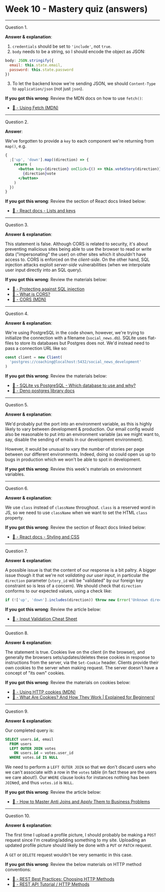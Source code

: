 # Week 10 - Mastery quiz (answers)

<hr>

Question 1.

**Answer & explanation**:

1. `credentials` should be set to `'include'`, not `true`.
2. `body` needs to be a string, so I should encode the object as JSON:

```js
body: JSON.stringify({
  email: this.state.email,
  password: this.state.password
})
```

3. To let the backend know we're sending JSON, we should `Content-Type` to `application/json` (not just `json`).

**If you got this wrong**: Review the MDN docs on how to use `fetch()`:

- [:link: - Using Fetch (MDN)](https://developer.mozilla.org/en-US/docs/Web/API/Fetch_API/Using_Fetch)

<hr>

Question 2.

**Answer**:

We've forgotten to provide a `key` to each component we're returning from `map()`, e.g.

```jsx
{
  ;['up', 'down'].map((direction) => {
    return (
      <button key={direction} onClick={() => this.voteStory(direction)}>
        {direction}vote
      </button>
    )
  })
}
```

**If you got this wrong**: Review the section of React docs linked below:

- [:link: - React docs - Lists and keys](https://reactjs.org/docs/lists-and-keys.html)

<hr>

Question 3.

**Answer & explanation**:

This statement is false. Although CORS is related to security, it's about preventing malicious sites being able to use the browser to read or write data ("impersonating" the user) on other sites which it shouldn't have access to. CORS is enforced on the _client-side_. On the other hand, SQL injection attacks exploit _server-side_ vulnerabilities (when we interpolate user input directly into an SQL query).

**If you got this wrong**: Review the materials below:

- [:link: - Protecting against SQL injection](https://www.hacksplaining.com/prevention/sql-injection)
- [:link: - What is CORS?](https://www.youtube.com/watch?v=UjozQOaGt1k)
- [:link: - CORS (MDN)](https://developer.mozilla.org/en-US/docs/Web/HTTP/CORS)

<hr>

Question 4.

**Answer & explanation**:

We're using PostgreSQL in the code shown, however, we're trying to initialize the connection with a filename (`social_news.db`). SQLite uses flat-files to store its databases but Postgres does not. We'd instead need to pass a connection URL like so:

```js
const client = new Client(
  'postgres://coaching@localhost:5432/social_news_development'
)
```

**If you got this wrong**: Review the materials below:

- [:link: - SQLite vs PostgreSQL - Which database to use and why?](https://tableplus.com/blog/2018/08/sqlite-vs-postgresql-which-database-to-use-and-why.html)
- [:link: - Deno postgres library docs](https://deno.land/x/postgres@v0.11.3)

<hr>

Question 5.

**Answer & explanation**:

We'd probably put the port into an environment variable, as this is highly likely to vary between development & production. Our email config would also be reasonable to put into an environment variable (as we might want to, say, disable the sending of emails in our development environment).

However, it would be unusual to vary the number of stories per page between our different environments. Indeed, doing so could open us up to bugs in production which we won't be able to spot in development.

**If you got this wrong**: Review this week's materials on environment variables.

<hr>

Question 6.

**Answer & explanation**:

We use `class` instead of `className` throughout. `class` is a reserved word in JS, so we need to use `className` when we want to set the HTML `class` property.

**If you got this wrong**: Review the section of React docs linked below:

- [:link: - React docs - Styling and CSS](https://reactjs.org/docs/faq-styling.html)

<hr>

Question 7.

**Answer & explanation**:

A possible issue is that the content of our response is a bit paltry. A bigger issue though it that we're not _validating our user input_, in particular the `direction` parameter (`story_id` will be "validated" by our foreign key constraint so is less of a concern). We should check that `direction` conforms to our expected values, using a check like:

```js
if (!['up', 'down'].includes(direction)) throw new Error('Unknown direction')
```

**If you got this wrong**: Review the article below:

- [:link: - Input Validation Cheat Sheet](https://cheatsheetseries.owasp.org/cheatsheets/Input_Validation_Cheat_Sheet.html)

<hr>

Question 8.

**Answer & explanation**:

The statement is true. Cookies live on the client (in the browser), and generally the browsers sets/updates/deletes these cookies in response to instructions from the server, via the `Set-Cookie` header. Clients provide their own cookies to the server when making request. The server doesn't have a concept of "its own" cookies.

**If you got this wrong**: Review the materials on cookies below:

- [:link: - Using HTTP cookies (MDN)](https://developer.mozilla.org/en-US/docs/Web/HTTP/Cookies)
- [:link: - What Are Cookies? And How They Work | Explained for Beginners!](https://www.youtube.com/watch?v=rdVPflECed8)

<hr>

Question 9.

**Answer & explanation**:

Our completed query is:

```sql
SELECT users.id, email
  FROM users
  LEFT OUTER JOIN votes
    ON users.id = votes.user_id
  WHERE votes.id IS NULL
```

We need to perform a `LEFT OUTER JOIN` so that we don't discard users who we can't associate with a row in the `votes` table (in fact these are the users we care about!). Our `WHERE` clause looks for instances nothing has been `JOIN`ed, and thus `votes.id` is `NULL`.

**If you got this wrong**: Review the article below:

- [:link: - How to Master Anti Joins and Apply Them to Business Problems](https://mode.com/blog/anti-join-examples/)

<hr>

Question 10.

**Answer & explanation**:

The first time I upload a profile picture, I should probably be making a `POST` request since I'm creating/adding something to my site. Uploading an updated profile picture should likely be done with a `PUT` or `PATCH` request.

A `GET` or `DELETE` request wouldn't be very semantic in this case.

**If you got this wrong**: Review the below materials on HTTP method conventions:

- [:link: - REST Best Practices: Choosing HTTP Methods](https://blog.4psa.com/rest-best-practices-choosing-http-methods/)
- [:link: - REST API Tutorial / HTTP Methods](https://restfulapi.net/http-methods/)
